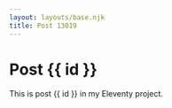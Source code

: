```yaml
---
layout: layouts/base.njk
title: Post 13019
---
```


# Post {{ id }}

This is post {{ id }} in my Eleventy project.
